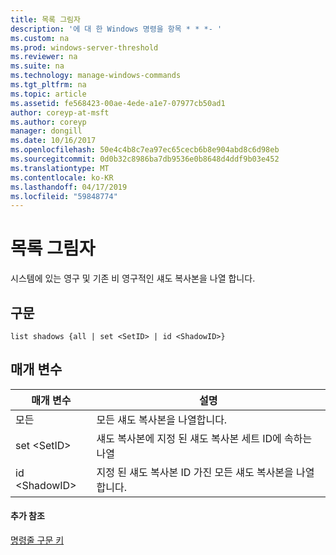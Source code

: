 ```yaml
---
title: 목록 그림자
description: '에 대 한 Windows 명령을 항목 * * *- '
ms.custom: na
ms.prod: windows-server-threshold
ms.reviewer: na
ms.suite: na
ms.technology: manage-windows-commands
ms.tgt_pltfrm: na
ms.topic: article
ms.assetid: fe568423-00ae-4ede-a1e7-07977cb50ad1
author: coreyp-at-msft
ms.author: coreyp
manager: dongill
ms.date: 10/16/2017
ms.openlocfilehash: 50e4c4b8c7ea97ec65cecb6b8e904abd8c6d98eb
ms.sourcegitcommit: 0d0b32c8986ba7db9536e0b8648d4ddf9b03e452
ms.translationtype: MT
ms.contentlocale: ko-KR
ms.lasthandoff: 04/17/2019
ms.locfileid: "59848774"
---
```

# <a name="list-shadows"></a>목록 그림자



시스템에 있는 영구 및 기존 비 영구적인 섀도 복사본을 나열 합니다.

## <a name="syntax"></a>구문

```
list shadows {all | set <SetID> | id <ShadowID>}
```

## <a name="parameters"></a>매개 변수

|매개 변수|설명|
|---------|-----------|
|모든|모든 섀도 복사본을 나열합니다.|
|set \<SetID>|섀도 복사본에 지정 된 섀도 복사본 세트 ID에 속하는 나열|
|id \<ShadowID>|지정 된 섀도 복사본 ID 가진 모든 섀도 복사본을 나열합니다.|

#### <a name="additional-references"></a>추가 참조

[명령줄 구문 키](command-line-syntax-key.md)